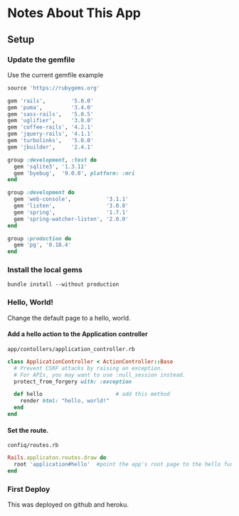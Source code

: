 Notes About This App
=======================================

Setup
---------------------------------------
### Update the gemfile
Use the current gemfile example
```ruby
source 'https://rubygems.org'

gem 'rails',        '5.0.0'
gem 'puma',         '3.4.0'
gem 'sass-rails',   '5.0.5'
gem 'uglifier',     '3.0.0'
gem 'coffee-rails', '4.2.1'
gem 'jquery-rails', '4.1.1'
gem 'turbolinks',   '5.0.0'
gem 'jbuilder',     '2.4.1'

group :development, :test do
  gem 'sqlite3', '1.3.11'
  gem 'byebug',  '9.0.0', platform: :mri
end

group :development do
  gem 'web-console',           '3.1.1'
  gem 'listen',                '3.0.8'
  gem 'spring',                '1.7.1'
  gem 'spring-watcher-listen', '2.0.0'
end

group :production do
  gem 'pg', '0.18.4'
end
```
### Install the local gems
`bundle install --without production`

### Hello, World!
Change the default page to a hello, world.

#### Add a hello action to the **Application** controller
`app/contollers/application_controller.rb`
```ruby
class ApplicationController < ActionController::Base
  # Prevent CSRF attacks by raising an exception.
  # For APIs, you may want to use :null_session instead.
  protect_from_forgery with: :exception

  def hello                       # add this method
    render html: "hello, world!"
  end
end
```
#### Set the route.
`confiq/routes.rb`
```ruby
Rails.applicaton.routes.draw do
  root 'application#hello'  #point the app's root page to the hello function from application_controller
end
```

### First Deploy
This was deployed on github and heroku.



